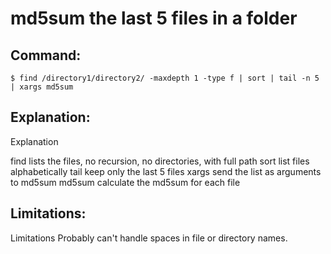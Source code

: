 # md5sum the last 5 files in a folder

## Command:
```
$ find /directory1/directory2/ -maxdepth 1 -type f | sort | tail -n 5 | xargs md5sum
```

## Explanation:
Explanation

find lists the files, no recursion, no directories, with full path
sort list files alphabetically
tail keep only the last 5 files
xargs send the list as arguments to md5sum
md5sum calculate the md5sum for each file

## Limitations:
Limitations
Probably can't handle spaces in file or directory names.

